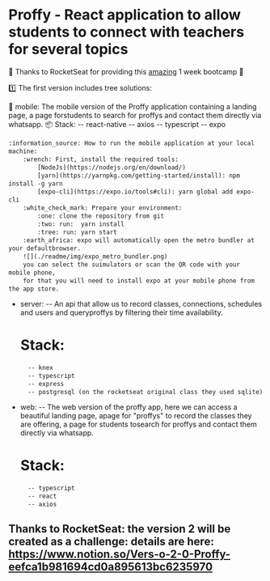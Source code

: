 # Proffy - React application to allow students to connect with teachers for several topics

:rocket: Thanks to RocketSeat for providing this [amazing](https://rocketseat.com.br/) 1 week bootcamp :clap:

:one: The first version includes tree solutions:

:iphone: mobile: 
    The mobile version of the Proffy application containing a landing page, a page forstudents to search for proffys and contact them directly via whatsapp.
    :package: Stack: 
        -- react-native
        -- axios
        -- typescript
        -- expo
    
    :information_source: How to run the mobile application at your local machine:
        :wrench: First, install the required tools:
            [NodeJs](https://nodejs.org/en/download/)  
            [yarn](https://yarnpkg.com/getting-started/install): npm install -g yarn
            [expo-cli](https://expo.io/tools#cli): yarn global add expo-cli
        :white_check_mark: Prepare your environment:
            :one: clone the repository from git
            :two: run:  yarn install
            :tree: run: yarn start 
        :earth_africa: expo will automatically open the metro bundler at your defaultbrowser.
        ![](./readme/img/expo_metro_bundler.png)
        you can select the suimulators or scan the QR code with your mobile phone, 
        for that you will need to install expo at your mobile phone from the app store.
- server:
    -- An api that allow us to record classes, connections, schedules and users and queryproffys by filtering their time availability.
    # Stack:
        -- knex
        -- typescript 
        -- express
        -- postgresql (on the rocketseat original class they used sqlite)

- web: 
    -- The web version of the proffy app, here we can access a beautiful landing page, apage for "proffys" to record the classes they are offering, a page for students tosearch for proffys and contact them directly via whatsapp.
    # Stack:
        -- typescript
        -- react
        -- axios
        
## Thanks to RocketSeat: the version 2 will be created as a challenge: details are here: https://www.notion.so/Vers-o-2-0-Proffy-eefca1b981694cd0a895613bc6235970


